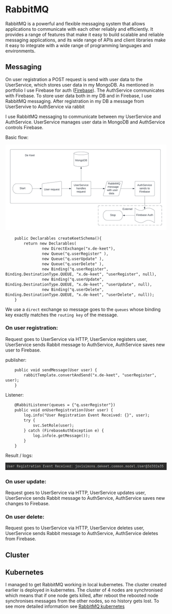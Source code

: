 # RabbitMQ

RabbitMQ is a powerful and flexible messaging system that allows applications to communicate with each other reliably and efficiently. It provides a range of features that make it easy to build scalable and reliable messaging applications, and its wide range of APIs and client libraries make it easy to integrate with a wide range of programming languages and environments.

## Messaging
On user registration a POST request is send with user data to the UserService, which stores user data in my MongoDB. As mentioned in portfolio I use Firebase for auth ([Firebase](https://github.com/Adv-Software-DeKeet/.github/blob/main/DeKeet%20(IP)/Firebase.md)). The AuthService communicates with Firebase. To store user data both in my DB and in Firebase, I use RabbitMQ messaging. After registration in my DB a message from UserServive to AuthService  via rabbit

I use RabbitMQ messaging to communicate between my UserService and AuthService. UserService manages user data in MongoDB and AuthService controls Firebase. 

Basic flow:

![basic flow](https://github.com/Adv-Software-DeKeet/.github/blob/main/DeKeet%20(IP)/images/UserRegistration.png)

```
    public Declarables createKeetSchema(){
        return new Declarables(
                new DirectExchange("x.de-keet"),
                new Queue("q.userRegister" ),
                new Queue("q.userUpdate" ),
                new Queue("q.userDelete" ),
                new Binding("q.userRegister", Binding.DestinationType.QUEUE, "x.de-keet", "userRegister", null),
                new Binding("q.userUpdate", Binding.DestinationType.QUEUE, "x.de-keet", "userUpdate", null),
                new Binding("q.userDelete", Binding.DestinationType.QUEUE, "x.de-keet", "userDelete", null));
    }
```
We use a ```direct``` exchange so message goes to the ```queues``` whose binding key exactly matches the ```routing key``` of the message.

### On user registration:

Request goes to UserService via HTTP, UserService registers user, UserService sends Rabbit message to AuthService, AuthService saves new user to Firebase.

publisher:

```
    public void sendMessage(User user) {
        rabbitTemplate.convertAndSend("x.de-keet", "userRegister", user);
    }
```

Listener:

```
    @RabbitListener(queues = {"q.userRegister"})
    public void onUserRegistration(User user) {
        log.info("User Registration Event Received: {}", user);
        try {
            svc.SetRole(user);
        } catch (FirebaseAuthException e) {
            log.info(e.getMessage());
        }
    }
```

Result / logs:

![logsrabbit](https://github.com/Adv-Software-DeKeet/.github/blob/main/DeKeet%20(IP)/images/ListenerResult.png)

### On user update:

Request goes to UserService via HTTP, UserService updates user, UserService sends Rabbit message to AuthService, AuthService saves new changes to Firebase.

### On user delete:

Request goes to UserService via HTTP, UserService deletes user, UserService sends Rabbit message to AuthService, AuthService deletes from Firebase.


## Cluster


## Kubernetes
I managed to get RabbitMQ working in local kubernetes. The cluster created earlier is deployed in kubernetes. The cluster of 4 nodes are synchronised which means that if one node gets killed, after reboot the rebooted node synchronises messages from the other nodes, so no history gets lost. To see more detailed information see [RabbitMQ kubernetes](https://github.com/Adv-Software-DeKeet/.github/blob/main/DeKeet%20(IP)/Kubernetes.md)